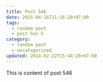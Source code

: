 ```yaml
---
title: Post 546
date: 2015-04-16T11:16:28+07:00
tags:
  - random post
  - post has 5
category:
  - random post
  - uncategorized
updated: 2014-02-22T15:44:28+07:00
---
```

This is content of post 546